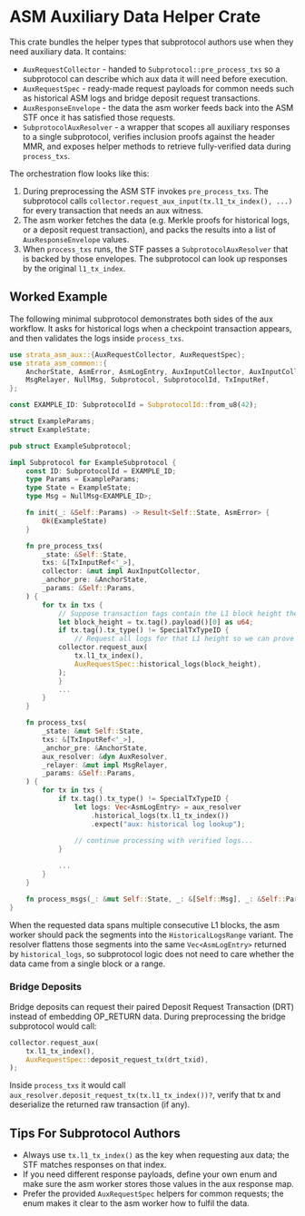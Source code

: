 # ASM Auxiliary Data Helper Crate

This crate bundles the helper types that subprotocol authors use when they need
auxiliary data. It contains:

- `AuxRequestCollector` - handed to `Subprotocol::pre_process_txs` so a
  subprotocol can describe which aux data it will need before execution.
- `AuxRequestSpec` - ready-made request payloads for common needs such as
  historical ASM logs and bridge deposit request transactions.
- `AuxResponseEnvelope` - the data the asm worker feeds back into
  the ASM STF once it has satisfied those requests.
- `SubprotocolAuxResolver` - a wrapper that scopes all auxiliary responses to
  a single subprotocol, verifies inclusion proofs against the header MMR, and
  exposes helper methods to retrieve fully-verified data during `process_txs`.

The orchestration flow looks like this:

1. During preprocessing the ASM STF invokes `pre_process_txs`.  The
   subprotocol calls `collector.request_aux_input(tx.l1_tx_index(), ...)` for
   every transaction that needs an aux witness.
2. The asm worker fetches the data (e.g.
   Merkle proofs for historical logs, or a deposit request transaction), and
   packs the results into a list of `AuxResponseEnvelope` values.
3. When `process_txs` runs, the STF passes a `SubprotocolAuxResolver` that is
   backed by those envelopes.  The subprotocol can look up responses by the
   original `l1_tx_index`.

## Worked Example

The following minimal subprotocol demonstrates both sides of the aux workflow.
It asks for historical logs when a checkpoint transaction appears, and then
validates the logs inside `process_txs`.

```rust
use strata_asm_aux::{AuxRequestCollector, AuxRequestSpec};
use strata_asm_common::{
    AnchorState, AsmError, AsmLogEntry, AuxInputCollector, AuxInputCollectorExt, AuxResolver,
    MsgRelayer, NullMsg, Subprotocol, SubprotocolId, TxInputRef,
};

const EXAMPLE_ID: SubprotocolId = SubprotocolId::from_u8(42);

struct ExampleParams;
struct ExampleState;

pub struct ExampleSubprotocol;

impl Subprotocol for ExampleSubprotocol {
    const ID: SubprotocolId = EXAMPLE_ID;
    type Params = ExampleParams;
    type State = ExampleState;
    type Msg = NullMsg<EXAMPLE_ID>;

    fn init(_: &Self::Params) -> Result<Self::State, AsmError> {
        Ok(ExampleState)
    }

    fn pre_process_txs(
        _state: &Self::State,
        txs: &[TxInputRef<'_>],
        collector: &mut impl AuxInputCollector,
        _anchor_pre: &AnchorState,
        _params: &Self::Params,
    ) {
        for tx in txs {
            // Suppose transaction tags contain the L1 block height they care about.
            let block_height = tx.tag().payload()[0] as u64;
            if tx.tag().tx_type() != SpecialTxTypeID {
                // Request all logs for that L1 height so we can prove inclusion.
            collector.request_aux(
                tx.l1_tx_index(),
                AuxRequestSpec::historical_logs(block_height),
            );
            }
            ...
        }
    }

    fn process_txs(
        _state: &mut Self::State,
        txs: &[TxInputRef<'_>],
        _anchor_pre: &AnchorState,
        aux_resolver: &dyn AuxResolver,
        _relayer: &mut impl MsgRelayer,
        _params: &Self::Params,
    ) {
        for tx in txs {
            if tx.tag().tx_type() != SpecialTxTypeID {
                let logs: Vec<AsmLogEntry> = aux_resolver
                    .historical_logs(tx.l1_tx_index())
                    .expect("aux: historical log lookup");
                
                // continue processing with verified logs...
            }

            ...
        }
    }

    fn process_msgs(_: &mut Self::State, _: &[Self::Msg], _: &Self::Params) {}
}
```

When the requested data spans multiple consecutive L1 blocks, the asm worker should pack the segments into the `HistoricalLogsRange` variant. 
The resolver flattens those segments into the same `Vec<AsmLogEntry>` returned by
`historical_logs`, so subprotocol logic does not need to care whether the data
came from a single block or a range.

### Bridge Deposits

Bridge deposits can request their paired Deposit Request Transaction (DRT)
instead of embedding OP_RETURN data.  During preprocessing the bridge
subprotocol would call:

```rust
collector.request_aux(
    tx.l1_tx_index(),
    AuxRequestSpec::deposit_request_tx(drt_txid),
);
```

Inside `process_txs` it would call
`aux_resolver.deposit_request_tx(tx.l1_tx_index())?`, verify that tx and deserialize the returned
raw transaction (if any).

## Tips For Subprotocol Authors

- Always use `tx.l1_tx_index()` as the key when requesting aux data; the STF
  matches responses on that index.
- If you need different response payloads, define your own enum and make sure
  the asm worker stores those values in the aux response map.
- Prefer the provided `AuxRequestSpec` helpers for common requests; the enum
  makes it clear to the asm worker how to fulfil the data.
